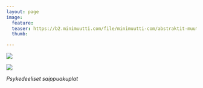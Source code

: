 ```yaml
---
layout: page
image:
  feature:
  teaser: https://b2.minimuutti.com/file/minimuutti-com/abstraktit-muut/1/DS47455-245px.jpg
  thumb:

---
```


[![](https://b2.minimuutti.com/file/minimuutti-com/abstraktit-muut/1/DS47455-800px.jpg)](https://dl.dropboxusercontent.com/sh/ea1wtnz7z734o12/AADvJeVKm32OBIQ9iNzU9D_3a/abstraktit-muut/1/DS47455.jpg)

[![](https://b2.minimuutti.com/file/minimuutti-com/abstraktit-muut/1/DS47455_3-800px.jpg)](https://dl.dropboxusercontent.com/sh/ea1wtnz7z734o12/AAAQBMxsHCCc1uvKEtZc2QU9a/abstraktit-muut/1/DS47455_3.jpg)

*Psykedeeliset saippuakuplat*
